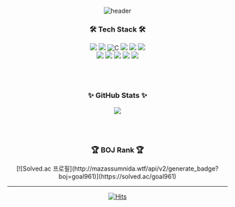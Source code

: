 <div align=center>

![header](https://capsule-render.vercel.app/api?type=waving&color=auto&height=300&section=header&text=HaeMi%20Choi&fontSize=90)

<h3>🛠 Tech Stack 🛠</h3>
<img src="https://img.shields.io/badge/Java-007396.svg?style=flat-square&logo=java&logoColor=white"/>
<img src="https://img.shields.io/badge/Python-3766AB?style=flat-square&logo=Python&logoColor=white"/>
<img alt="C" src="https://img.shields.io/badge/C++-00599C.svg?&style-for-the-badge&logo=C%2B%2B&logoColor=white"/>
<img src="https://img.shields.io/badge/JavaScript-F7DF1E.svg?style=flat-square&logo=JavaScript&logoColor=white"/>
<img src="https://img.shields.io/badge/Spring-6DB33F?style=flat&logo=Spring&logoColor=white" />
<img src="https://img.shields.io/badge/MySQL-4479A1.svg?&style-for-the-badge&logo=MySQL&logoColor=white"/>
<br>
<img src="https://img.shields.io/badge/Git-F05032.svg?&style-for-the-badge&logo=Git&logoColor=white"/>
<img src="https://img.shields.io/badge/GitHub-181717.svg?&style-for-the-badge&logo=GitHub&logoColor=white"/> 
<img src="https://img.shields.io/badge/GitLab-FC6D26.svg?&style-for-the-badge&logo=GitLab&logoColor=white"/>
<img src="https://img.shields.io/badge/Jira-0052CC.svg?&style-for-the-badge&logo=Jira&logoColor=white"/>
<img src="https://img.shields.io/badge/Slack-4A154B.svg?&style-for-the-badge&logo=Slack&logoColor=white"/>

<br><br>

<h3>✨ GitHub Stats ✨</h3>
<img src="https://github-readme-stats.vercel.app/api?username=chogoal&show_icons=true">

<br><br>

<h3>🏆 BOJ Rank 🏆</h3>
[![Solved.ac 프로필](http://mazassumnida.wtf/api/v2/generate_badge?boj=goal961)](https://solved.ac/goal961)

<br>

---
[![Hits](https://hits.seeyoufarm.com/api/count/incr/badge.svg?url=https%3A%2F%2Fgithub.com%2Fchogoal&count_bg=%2372A7DB&title_bg=%23555555&icon=&icon_color=%23E7E7E7&title=hits&edge_flat=false)](https://github.com/chogoal)

</div>
